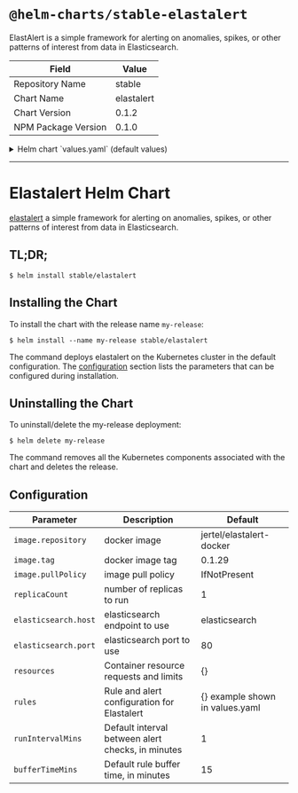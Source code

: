 # `@helm-charts/stable-elastalert`

ElastAlert is a simple framework for alerting on anomalies, spikes, or other patterns of interest from data in Elasticsearch.

| Field               | Value      |
| ------------------- | ---------- |
| Repository Name     | stable     |
| Chart Name          | elastalert |
| Chart Version       | 0.1.2      |
| NPM Package Version | 0.1.0      |

<details>

<summary>Helm chart `values.yaml` (default values)</summary>

```yaml
# number of replicas to run
replicaCount: 1
# number of helm release revisions to retain
revisionHistoryLimit: 5

# Default internal between alert checks against the elasticsearch datasource, in minutes
runIntervalMins: 1

# Default rule buffer duration, in minutes
bufferTimeMins: 15

image:
  # docker image
  repository: jertel/elastalert-docker
  # docker image tag
  tag: 0.1.29
  pullPolicy: IfNotPresent
resources: {}

elasticsearch:
  # elasticsearch endpoint e.g. (svc.namespace||svc)
  host: ''
  # elasticsearch port
  port: 80

# rule configurations e.g. (http://elastalert.readthedocs.io/en/latest/)
rules:
  {}
  # deadman_slack: |-
  #   ---
  #   name: Deadman Switch Slack
  #   type: frequency
  #   index: containers-*
  #   num_events: 3
  #   timeframe:
  #     minutes: 3
  #   filter:
  #   - term:
  #       message: "deadmanslack"
  #   alert:
  #   - "slack"
  #   slack:
  #   slack_webhook_url: dummy
  # deadman_pagerduty: |-
  #   ---
  #   name: Deadman Switch PagerDuty
  #   type: frequency
  #   index: containers-*
  #   num_events: 3
  #   timeframe:
  #     minutes: 3
  #   filter:
  #   - term:
  #       message: "deadmanpd"
  #   alert:
  #   - "pagerduty"
  #   pagerduty:
  #   pagerduty_service_key: dummy
  #   pagerduty_client_name: Elastalert Deadman Switch
```

</details>

---

# Elastalert Helm Chart

[elastalert](https://github.com/Yelp/elastalert) a simple framework for alerting on anomalies, spikes, or other patterns of interest from data in Elasticsearch.

## TL;DR;

```console
$ helm install stable/elastalert
```

## Installing the Chart

To install the chart with the release name `my-release`:

```console
$ helm install --name my-release stable/elastalert
```

The command deploys elastalert on the Kubernetes cluster in the default configuration. The [configuration](#configuration) section lists the parameters that can be configured during installation.

## Uninstalling the Chart

To uninstall/delete the my-release deployment:

```console
$ helm delete my-release
```

The command removes all the Kubernetes components associated with the chart and deletes the release.

## Configuration

| Parameter            | Description                                       | Default                         |
| -------------------- | ------------------------------------------------- | ------------------------------- |
| `image.repository`   | docker image                                      | jertel/elastalert-docker        |
| `image.tag`          | docker image tag                                  | 0.1.29                          |
| `image.pullPolicy`   | image pull policy                                 | IfNotPresent                    |
| `replicaCount`       | number of replicas to run                         | 1                               |
| `elasticsearch.host` | elasticsearch endpoint to use                     | elasticsearch                   |
| `elasticsearch.port` | elasticsearch port to use                         | 80                              |
| `resources`          | Container resource requests and limits            | {}                              |
| `rules`              | Rule and alert configuration for Elastalert       | {} example shown in values.yaml |
| `runIntervalMins`    | Default interval between alert checks, in minutes | 1                               |
| `bufferTimeMins`     | Default rule buffer time, in minutes              | 15                              |
